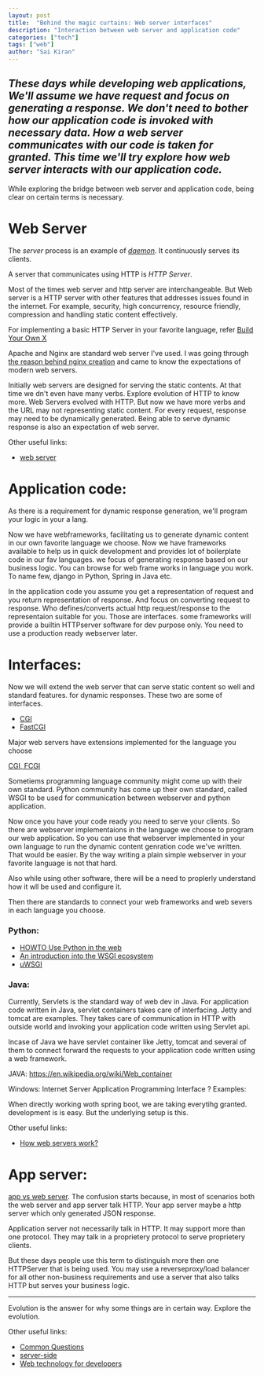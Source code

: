 ```yaml
---
layout: post
title:  "Behind the magic curtains: Web server interfaces"
description: "Interaction between web server and application code"
categories: ["tech"]
tags: ["web"]
author: "Sai Kiran"
---
```


*These days while developing web applications, 
We'll assume we have request and focus on generating a response.
We don't need to bother how our application code is invoked with necessary data.
How a web server communicates with our code is taken for granted.
This time we'll try explore how web server interacts with our application code.*
-----

While exploring the bridge between web server and application code, being clear on 
certain terms is necessary.

# Web Server

The *server* process is an example of *[daemon](http://www.linfo.org/daemon.html)*. It continuously serves its clients.

A server that communicates using HTTP is *HTTP Server*.

Most of the times web server and http server are interchangeable. 
But Web server is a HTTP server with other features that addresses issues 
found in the internet. For example, security, high concurrency, resource friendly, compression 
and handling static content effectively.

For implementing a basic HTTP Server in your favorite language, refer [Build Your Own X](https://github.com/danistefanovic/build-your-own-x#build-your-own-web-server)

Apache and Nginx are standard web server I've used. 
I was going through [the reason behind nginx creation](https://www.aosabook.org/en/nginx.html) 
and came to know the expectations of modern web servers.

Initially web servers are designed for serving the static contents. At that time we dn't 
even have many verbs. Explore evolution of HTTP to know more.
Web Servers evolved with HTTP. But now we have more verbs and 
the URL may not representing static content. For every request, 
response may need to be dynamically generated. Being able to serve dynamic response is also 
an expectation of web server.

Other useful links:
- [web server][webserver]

# Application code:
As there is a requirement for dynamic response generation, 
we'll program your logic in your a lang.

Now we have webframeworks, facilitating us to generate dynamic content in our own favorite 
language we choose.
Now we have frameworks available to help us in quick development and provides lot of boilerplate 
code in our fav languages. we focus of generating response based on our business logic.
You can browse for web frame works in language you work. To name few, django in Python, Spring in
 Java etc.
 
In the application code you assume you get a representation of request and you return 
representation of response. And focus on converting request to response.
Who defines/converts actual http request/response to the representaion suitable for you. Those 
are interfaces.
some frameworks will provide a builtin HTTPserver software for dev purpose only. You need to 
use  a  production ready webserver later.

# Interfaces:
Now we will extend the web server that can serve static content so well and standard features. 
for dynamic responses. These two are some of interfaces.

- [CGI](https://tools.ietf.org/html/rfc3875)
- [FastCGI](http://www.mit.edu/~yandros/doc/specs/fcgi-spec.html)

Major web servers have extensions implemented for the language you choose

[CGI, FCGI](https://stackoverflow.com/questions/3937224/differences-and-uses-between-wsgi-cgi-fastcgi-and-mod-python-in-regards-to-py)

Sometiems programming language community might come up with their own standard.
Python community has come up their own standard, called WSGI to be used for communication between 
webserver and python application.

Now once you have your code ready you need to serve your clients. 
So there are webserver implementaions in the language we choose to program our web application.
So you can use that webserver implemented in your own language to run the dynamic content 
genration code we've written. That would be easier. By the way writing a plain simple webserver 
in your favorite language is not that hard. 

Also while using other software, there will be a need to proplerly understand how it wll be used 
and configure it. 

Then there are standards to connect your web frameworks and web severs in each language you choose.

### Python:
- [HOWTO Use Python in the web](https://docs.python.org/2/howto/webservers.html)
- [An introduction into the WSGI ecosystem](https://www.ultravioletsoftware.com/single-post/2017/03/23/An-introduction-into-the-WSGI-ecosystem)
- [uWSGI](https://uwsgi-docs.readthedocs.io/en/latest/index.html)

### Java:
Currently, Servlets is the standard way of web dev in Java.
For application code written in Java, servlet containers takes care of interfacing.
Jetty and tomcat are examples.
They takes care of communication in HTTP with outside world and invoking your application code 
written using Servlet api.

Incase of Java we have servlet container like Jetty, tomcat and several of them to connect 
forward the requests to your application code written using a web framework.

JAVA: https://en.wikipedia.org/wiki/Web_container

Windows: Internet Server Application Programming Interface ?
Examples:

When directly working woth spring boot, we are taking everytihg granted. development is is easy. 
But the underlying setup is this.

Other useful links:
- [How web servers work?](https://howtodoinjava.com/tomcat/a-birds-eye-view-on-how-web-servers-work/)

# App server:
[app vs web server][difference].
The confusion starts because, in most of scenarios both the web server and app server talk HTTP.
Your app server maybe a http server which only generated JSON response.

Application server not necessarily talk in HTTP. It may support more than one protocol. They may 
talk in a proprietery protocol to serve proprietery clients. 

But these days people use this term to distinguish more then one HTTPServer that is being used.
You may use a reverseproxy/load balancer for all other non-business requirements and use a server
 that also talks HTTP but serves your business logic.

-----
Evolution is the answer for why some things are in certain way. Explore the evolution.

Other useful links:
- [Common Questions](https://developer.mozilla.org/en-US/docs/Learn/Common_questions)
- [server-side](https://developer.mozilla.org/en-US/docs/Learn/Server-side)
- [Web technology for developers](https://developer.mozilla.org/en-US/docs/Web)

[webserver]: https://developer.mozilla.org/en-US/docs/Learn/Common_questions/What_is_a_web_server
[nginx]: https://www.nginx.com/resources/glossary/nginx/
[difference]: https://www.nginx.com/resources/glossary/application-server-vs-web-server/

